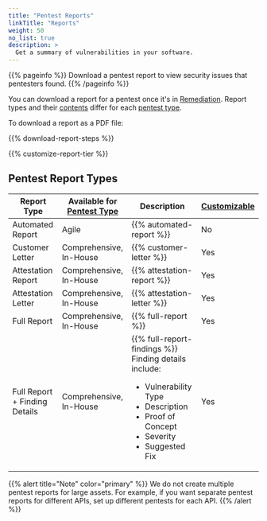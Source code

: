 ```yaml
---
title: "Pentest Reports"
linkTitle: "Reports"
weight: 50
no_list: true
description: >
  Get a summary of vulnerabilities in your software.
---
```


{{% pageinfo %}}
Download a pentest report to view security issues that pentesters found.
{{% /pageinfo %}}

You can download a report for a pentest once it's in [Remediation](/platform-deep-dive/pentests/pentest-process/pentest-states/). Report types and their [contents](/platform-deep-dive/pentests/reports/report-contents/) differ for each [pentest type](/platform-deep-dive/pentests/pentest-types/).

To download a report as a PDF file:

{{% download-report-steps %}}

{{% customize-report-tier %}}

## Pentest Report Types

| Report Type | Available for [Pentest Type](/platform-deep-dive/pentests/pentest-types/) | Description | [Customizable](/platform-deep-dive/pentests/reports/customize-report/) |
|-----|-----|-----|-----|
| Automated Report | Agile | {{% automated-report %}} | No |
| Customer Letter | Comprehensive, In-House | {{% customer-letter %}} | Yes |
| Attestation Report | Comprehensive, In-House | {{% attestation-report %}} | Yes |
| Attestation Letter | Comprehensive, In-House | {{% attestation-letter %}} | Yes |
| Full Report | Comprehensive, In-House | {{% full-report %}} | Yes |
| Full Report + Finding Details | Comprehensive, In-House | {{% full-report-findings %}} Finding details include:<ul><li>Vulnerability Type</li><li>Description</li><li>Proof of Concept</li><li>Severity</li><li>Suggested Fix</li></ul> | Yes |

{{% alert title="Note" color="primary" %}}
We do not create multiple pentest reports for large assets. For example, if you want separate pentest reports for different APIs, set up different pentests for each API.
{{% /alert %}}
